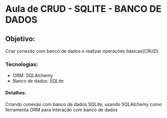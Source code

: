 # Aula de CRUD - SQLITE - BANCO DE DADOS

## Objetivo:
Criar conexão com banco de dados e realizar operações básicas(CRUD).

### Tecnologias:
- ORM: SQLAlchemy
- Banco de dados: SQLite

#### Detalhes:
Criando conexão com banco de dados SQLite, usando SQLAlchemy como ferramenta ORM para interação com banco de dados